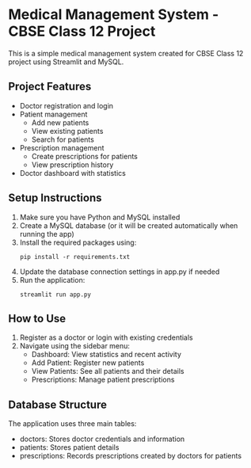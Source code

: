 # Medical Management System - CBSE Class 12 Project

This is a simple medical management system created for CBSE Class 12 project using Streamlit and MySQL.

## Project Features

- Doctor registration and login
- Patient management
  - Add new patients
  - View existing patients
  - Search for patients
- Prescription management
  - Create prescriptions for patients
  - View prescription history
- Doctor dashboard with statistics

## Setup Instructions

1. Make sure you have Python and MySQL installed
2. Create a MySQL database (or it will be created automatically when running the app)
3. Install the required packages using:
   ```
   pip install -r requirements.txt
   ```
4. Update the database connection settings in app.py if needed
5. Run the application:
   ```
   streamlit run app.py
   ```

## How to Use

1. Register as a doctor or login with existing credentials
2. Navigate using the sidebar menu:
   - Dashboard: View statistics and recent activity
   - Add Patient: Register new patients
   - View Patients: See all patients and their details
   - Prescriptions: Manage patient prescriptions

## Database Structure

The application uses three main tables:
- doctors: Stores doctor credentials and information
- patients: Stores patient details
- prescriptions: Records prescriptions created by doctors for patients